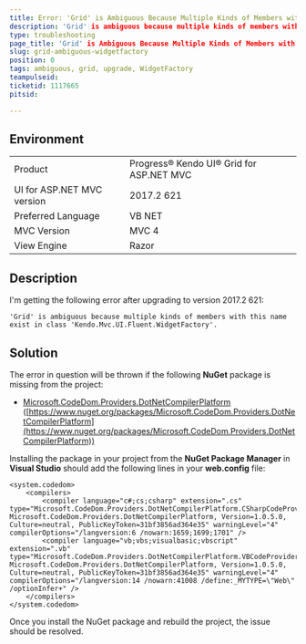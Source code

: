 ```yaml
---
title: Error: 'Grid' is Ambiguous Because Multiple Kinds of Members with this Name Exist
description: 'Grid' is ambiguous because multiple kinds of members with this name exist in class 'Kendo.Mvc.UI.Fluent.WidgetFactory' after upgrade to 2017.2.621
type: troubleshooting
page_title: 'Grid' is Ambiguous Because Multiple Kinds of Members with this Name Exist in Class 'Kendo.Mvc.UI.Fluent.WidgetFactory'
slug: grid-ambiguous-widgetfactory
position: 0
tags: ambiguous, grid, upgrade, WidgetFactory
teampulseid:
ticketid: 1117665
pitsid:

---
```


## Environment
<table>
 <tr>
  <td>Product</td>
  <td>Progress® Kendo UI® Grid for ASP.NET MVC</td>
 </tr> <tr>
  <td>UI for ASP.NET MVC version</td>  <td>2017.2 621</td>
 </tr>
 <tr>
  <td>Preferred Language</td>
  <td>VB NET</td>
 </tr>
 <tr>
  <td>MVC Version</td>
  <td>MVC 4</td>
 </tr>
 <tr>
  <td>View Engine</td>
  <td>Razor</td>
 </tr>
</table>


## Description
I'm getting the following error after upgrading to version 2017.2 621:  

````
'Grid' is ambiguous because multiple kinds of members with this name exist in class 'Kendo.Mvc.UI.Fluent.WidgetFactory'.
````

## Solution
  
The error in question will be thrown if the following __NuGet__ package is missing from the project:

* [Microsoft.CodeDom.Providers.DotNetCompilerPlatform](https://www.nuget.org/packages/Microsoft.CodeDom.Providers.DotNetCompilerPlatform) ([https://www.nuget.org/packages/Microsoft.CodeDom.Providers.DotNetCompilerPlatform](https://www.nuget.org/packages/Microsoft.CodeDom.Providers.DotNetCompilerPlatform))
  
Installing the package in your project from the __NuGet Package Manager__ in __Visual Studio__ should add the following lines in your __web.config__ file:  

````
<system.codedom>
    <compilers>
        <compiler language="c#;cs;csharp" extension=".cs" type="Microsoft.CodeDom.Providers.DotNetCompilerPlatform.CSharpCodeProvider, Microsoft.CodeDom.Providers.DotNetCompilerPlatform, Version=1.0.5.0, Culture=neutral, PublicKeyToken=31bf3856ad364e35" warningLevel="4" compilerOptions="/langversion:6 /nowarn:1659;1699;1701" />
        <compiler language="vb;vbs;visualbasic;vbscript" extension=".vb" type="Microsoft.CodeDom.Providers.DotNetCompilerPlatform.VBCodeProvider, Microsoft.CodeDom.Providers.DotNetCompilerPlatform, Version=1.0.5.0, Culture=neutral, PublicKeyToken=31bf3856ad364e35" warningLevel="4" compilerOptions="/langversion:14 /nowarn:41008 /define:_MYTYPE=\"Web\" /optionInfer+" />
    </compilers>
</system.codedom>
````
  
Once you install the NuGet package and rebuild the project, the issue should be resolved.    
  

